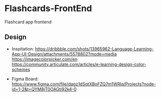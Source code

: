 # Flashcards-FrontEnd
Flashcard app frontend

## Design

- Inspitation: 
    https://dribbble.com/shots/13965962-Language-Learning-App-UI-Design/attachments/5578802?mode=media
    https://imagecolorpicker.com/en
    https://community.articulate.com/articles/e-learning-design-color-schemes

- Figma Board: 
    https://www.figma.com/file/dagz1dSqtXBoFZQ7m1WRlq/Projects?node-id=1-2&t=QYM8jT0OAGti92k4-0
